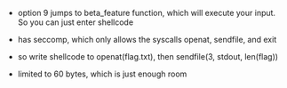 - option 9 jumps to beta_feature function, which will execute your input. So you can just enter shellcode

- has seccomp, which only allows the syscalls openat, sendfile, and exit

- so write shellcode to openat(flag.txt), then sendfile(3, stdout, len(flag))

- limited to 60 bytes, which is just enough room
